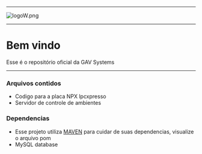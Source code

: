 -----------------------
![logoW.png](https://bitbucket.org/repo/5by444/images/3895028070-logoW.png)

-----------------------
# Bem vindo #
Esse é o repositório oficial da GAV Systems

-----------------------
### Arquivos contidos ###

* Codigo para a placa NPX lpcxpresso
* Servidor de controle de ambientes

### Dependencias ###

* Esse projeto utiliza [MAVEN](https://maven.apache.org/) para cuidar de suas dependencias, visualize o arquivo pom
* MySQL database

